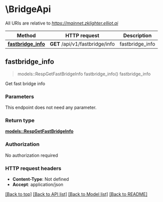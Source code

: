 # \BridgeApi

All URIs are relative to *https://mainnet.zklighter.elliot.ai*

Method | HTTP request | Description
------------- | ------------- | -------------
[**fastbridge_info**](BridgeApi.md#fastbridge_info) | **GET** /api/v1/fastbridge/info | fastbridge_info



## fastbridge_info

> models::RespGetFastBridgeInfo fastbridge_info()
fastbridge_info

Get fast bridge info

### Parameters

This endpoint does not need any parameter.

### Return type

[**models::RespGetFastBridgeInfo**](RespGetFastBridgeInfo.md)

### Authorization

No authorization required

### HTTP request headers

- **Content-Type**: Not defined
- **Accept**: application/json

[[Back to top]](#) [[Back to API list]](../README.md#documentation-for-api-endpoints) [[Back to Model list]](../README.md#documentation-for-models) [[Back to README]](../README.md)

